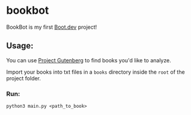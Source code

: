 # bookbot

BookBot is my first [Boot.dev](https://www.boot.dev) project!

## Usage: 

You can use [Project Gutenberg](https://www.gutenberg.org) to find books you'd like to analyze.

Import your books into txt files in a `books` directory inside the `root` of the project folder.

### Run:

```
python3 main.py <path_to_book>
```

